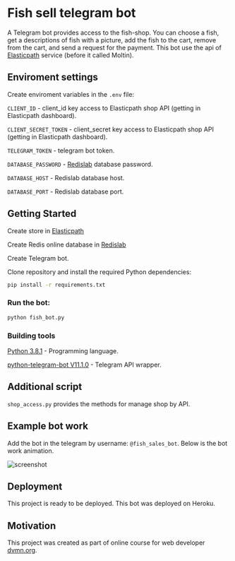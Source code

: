 # Fish sell telegram bot

A Telegram bot provides access to the fish-shop. You can choose a fish, get a descriptions of fish with a picture, add the fish to the cart, remove from the cart, and send a request for the payment. This bot use the api of [Elasticpath](https://www.elasticpath.com/) service (before it called Moltin).

## Enviroment settings

Create enviroment variables in the `.env` file:

`CLIENT_ID` - client_id key access to Elasticpath shop API (getting in Elasticpath dashboard).

`CLIENT_SECRET_TOKEN` - client_secret key access to Elasticpath shop API (getting in Elasticpath dashboard).

`TELEGRAM_TOKEN` - telegram bot token.

`DATABASE_PASSWORD` - [Redislab](https://redislabs.com/) database password.

`DATABASE_HOST` - Redislab database host.

`DATABASE_PORT` - Redislab database port.

## Getting Started

Create store in [Elasticpath](https://www.elasticpath.com/)

Create Redis online database in [Redislab](https://redislabs.com/)

Create Telegram bot.

Clone repository and install the required Python dependencies:

```bash
pip install -r requirements.txt
```

### Run the bot:

```bash
python fish_bot.py
```

### Building tools

[Python 3.8.1](https://www.python.org/downloads/release/python-381/) - Programming language.

[python-telegram-bot V11.1.0](https://github.com/python-telegram-bot/python-telegram-bot/tree/v11.1.0) - Telegram API wrapper.

## Additional script

`shop_access.py` provides the methods for manage shop by API.

## Example bot work

Add the bot in the telegram by username: `@fish_sales_bot`. Below is the bot work animation.

![screenshot](screenshot/fish_bot.gif)

## Deployment

This project is ready to be deployed. This bot was deployed on Heroku.

## Motivation

This project was created as part of online course for web developer [dvmn.org](https://dvmn.org/modules/).
